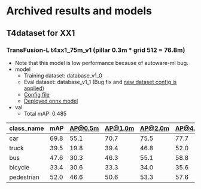 # Archived results and models

## T4dataset for XX1
### TransFusion-L t4xx1_75m_v1 (pillar 0.3m * grid 512 = 76.8m)

- Note that this model is low performance because of autoware-ml bug.
- model
  - Training dataset: database_v1_0
  - Eval dataset: database_v1_1 (Bug fix and [new dataset config is applied](https://github.com/tier4/autoware-ml/pull/31))
  - [Config file](https://github.com/tier4/autoware-ml/blob/17e8944ac2154f1f1042a507a4001ccf057ffe78/projects/TransFusion/configs/t4dataset/transfusion_lidar_pillar02_second_secfpn_1xb4-cyclic-20e_t4xx1.py)
  - [Deployed onnx model](https://awf.ml.dev.web.auto/perception/models/transfusion/v1/transfusion.onnx)
- val
  - Total mAP: 0.485

| class_name | mAP  | AP@0.5m | AP@1.0m | AP@2.0m | AP@4.0m |
| ---------- | ---- | ------- | ------- | ------- | ------- |
| car        | 69.8 | 55.1    | 70.7    | 75.5    | 77.7    |
| truck      | 39.5 | 19.8    | 39.4    | 46.8    | 52.0    |
| bus        | 47.6 | 30.3    | 46.3    | 55.1    | 58.8    |
| bicycle    | 33.4 | 30.6    | 33.3    | 34.0    | 35.6    |
| pedestrian | 52.0 | 46.6    | 50.6    | 53.3    | 57.6    |
